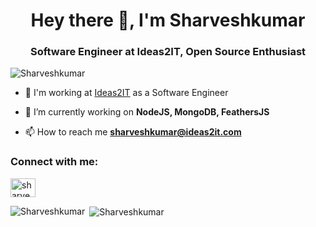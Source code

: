<h1 align="center">Hey there 👋, I'm Sharveshkumar</h1>
<h3 align="center">Software Engineer at Ideas2IT, Open Source Enthusiast</h3>

<p align="left"> <img src="https://komarev.com/ghpvc/?username=Sharveshkumar" alt="Sharveshkumar" /> </p>

- 🔭 I'm working at [Ideas2IT](https://www.ideas2it.com/) as a Software Engineer

- 🌱 I’m currently working on **NodeJS, MongoDB, FeathersJS**

- 📫 How to reach me **sharveshkumar@ideas2it.com**

<p align="left">
<h3 align="left">Connect with me:</h3>
<a href="https://www.linkedin.com/in/sharveshkumar-p-b0a5aa157/" target="blank"><img align="center" src="https://cdn.jsdelivr.net/npm/simple-icons@3.0.1/icons/linkedin.svg" alt="sharveshkumar" height="30" width="40" /></a>
</p>

<p><img align="left" src="https://github-readme-stats.vercel.app/api/top-langs/?username=Sharveshkumar&layout=compact" alt="Sharveshkumar" /></p>

<p>&nbsp;<img align="center" src="https://github-readme-stats.vercel.app/api?username=Sharveshkumar&show_icons=true" alt="Sharveshkumar" /></p>
